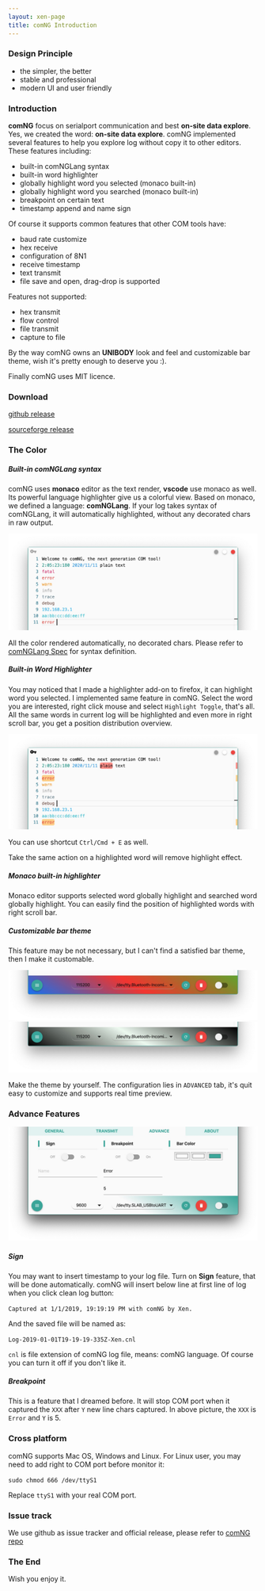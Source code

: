 ```yaml
---
layout: xen-page
title: comNG Introduction
---
```


### Design Principle

- the simpler, the better
- stable and professional
- modern UI and user friendly

### Introduction

**comNG** focus on serialport communication and best **on-site data explore**. Yes, we created the word: **on-site data explore**. comNG implemented several features to help you explore log without copy it to other editors. These features including:

- built-in comNGLang syntax
- built-in word highlighter
- globally highlight word you selected (monaco built-in)
- globally highlight word you searched (monaco built-in)
- breakpoint on certain text
- timestamp append and name sign

Of course it supports common features that other COM tools have:

- baud rate customize
- hex receive
- configuration of 8N1
- receive timestamp
- text transmit
- file save and open, drag-drop is supported

Features not supported:

- hex transmit
- flow control
- file transmit
- capture to file

By the way comNG owns an **UNIBODY** look and feel and customizable bar theme, wish it's pretty enough to deserve you :).

Finally comNG uses MIT licence.

### Download

[github release](https://github.com/xenkuo/comNG/releases)

[sourceforge release](https://sourceforge.net/projects/comng/)

### The Color

##### Built-in comNGLang syntax

comNG uses **monaco** editor as the text render, **vscode** use monaco as well. Its powerful language highlighter give us a colorful view. Based on monaco, we defined a language: **comNGLang**. If your log takes syntax of comNGLang, it will automatically highlighted, without any decorated chars in raw output.

![image](../img/comNG/comNGLang.jpg)

All the color rendered automatically, no decorated chars. Please refer to [comNGLang Spec](../2019-08-03-comNGLang/) for syntax definition.

##### Built-in Word Highlighter

You may noticed that I made a highlighter add-on to firefox, it can highlight word you selected. I implemented same feature in comNG. Select the word you are interested, right click mouse and select `Highlight Toggle`, that's all. All the same words in current log will be highlighted and even more in right scroll bar, you get a position distribution overview.

![image](../img/comNG/highlighter.jpg)

You can use shortcut `Ctrl/Cmd + E` as well.

Take the same action on a highlighted word will remove highlight effect.

##### Monaco built-in highlighter

Monaco editor supports selected word globally highlight and searched word globally highlight. You can easily find the position of highlighted words with right scroll bar.

##### Customizable bar theme

This feature may be not necessary, but I can't find a satisfied bar theme, then I make it customable.

![image](../img/comNG/bar-color-1.jpg)
![image](../img/comNG/bar-color-2.jpg)

Make the theme by yourself. The configuration lies in `ADVANCED` tab, it's quit easy to customize and supports real time preview.

### Advance Features

![image](../img/comNG/advance.jpg)

##### Sign

You may want to insert timestamp to your log file. Turn on **Sign** feature, that will be done automatically. comNG will insert below line at first line of log when you click clean log button:

`Captured at 1/1/2019, 19:19:19 PM with comNG by Xen.`

And the saved file will be named as:

`Log-2019-01-01T19-19-19-335Z-Xen.cnl`

`cnl` is file extension of comNG log file, means: comNG language.
Of course you can turn it off if you don't like it.

##### Breakpoint

This is a feature that I dreamed before. It will stop COM port when it captured the `XXX` after `Y` new line chars captured. In above picture, the `XXX` is `Error` and `Y` is 5.

### Cross platform

comNG supports Mac OS, Windows and Linux. For Linux user, you may need to add right to COM port before monitor it:

`sudo chmod 666 /dev/ttyS1`

Replace `ttyS1` with your real COM port.

### Issue track

We use github as issue tracker and official release, please refer to [comNG repo](https://github.com/xenkuo/comNG)

### The End

Wish you enjoy it.
